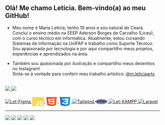 ## Olá! Me chamo Letícia. Bem-vindo(a) ao meu GitHub!

- Meu nome é Maria Letícia, tenho 19 anos e sou natural do Ceará. Concluí o ensino médio na EEEP Aderson Borges de Carvalho (Liceu), com o curso técnico em informática. Atualmente, estou cursando Sistemas de Informação na UniFAP e trabalho como Suporte Técnico. Sou apaixonada por tecnologia e por aqui compartilho meus projetos, experiências e aprendizados na área.

- Também sou apaixonada por ilustração e compartilho meus desenhos no Instagram!   
Sinta-se à vontade para conferir meu trabalho artístico: [@m.leticiaarts](https://instagram.com/m.leticiaarts)

<br>

<div>
<a href="https://github.com/leticialencar">
<img loading="lazy" height="180em" src="https://github-readme-stats.vercel.app/api/top-langs/?username=leticialencar&layout=compact&langs_count=7&theme=dracula"/>
<img loading="lazy" height="180em" src="https://github-readme-stats.vercel.app/api?username=leticialencar&show_icons=true&theme=dracula&include_all_commits=true&count_private=true"/>
</div>

<div style="display: inline_block"><br>
  <img align="center" alt="Let-Figma" height="30" width="40" src="https://cdn.jsdelivr.net/gh/devicons/devicon@latest/icons/figma/figma-original.svg">
  <img align="center" alt="Let-Js" height="30" width="40" src="https://raw.githubusercontent.com/devicons/devicon/master/icons/javascript/javascript-plain.svg">
  <img align="center" alt="Let-HTML" height="30" width="40" src="https://raw.githubusercontent.com/devicons/devicon/master/icons/html5/html5-original.svg">
  <img align="center" alt="Let-CSS" height="30" width="40" src="https://raw.githubusercontent.com/devicons/devicon/master/icons/css3/css3-original.svg">
  <img align="center" alt="Tailwind" title="Tailwind" height="30" width="40" src="https://cdn.jsdelivr.net/gh/devicons/devicon@latest/icons/tailwindcss/tailwindcss-original.svg">
  <img align="center" alt="Let-PHP" height="30" width="40" src="https://raw.githubusercontent.com/devicons/devicon/master/icons/php/php-original.svg">
  <img align="center" alt="Let-XAMPP" height="30" width="40" src="https://cdn.worldvectorlogo.com/logos/xampp.svg">
  <img align="center" alt="Laravel" title="Laravel" height="30" width="40" src="https://cdn.jsdelivr.net/gh/devicons/devicon@latest/icons/laravel/laravel-original.svg">
</div>

---

<div>
  <a href="https://www.linkedin.com/in/maria-leticia-b667a7312" target="_blank"><img src="https://img.shields.io/badge/-LinkedIn-%230077B5?style=for-the-badge&logo=linkedin&logoColor=white"></a>
  <a href="https://instagram.com/mleticiaz" target="_blank"><img src="https://img.shields.io/badge/-Instagram-%23E4405F?style=for-the-badge&logo=instagram&logoColor=white" target="_blank"></a>
  <a href="https://discord.com/users/letlotus" target="_blank"><img src="https://img.shields.io/badge/Discord-7289DA?style=for-the-badge&logo=discord&logoColor=white" target="_blank"></a>
  <a href = "mailto:maria.silvalencars@gmail.com"><img src="https://img.shields.io/badge/-Gmail-%234B1F8D?style=for-the-badge&logo=gmail&logoColor=white" target="_blank"></a>
  <a href="https://t.me/letlotus" target="_blank"><img src="https://img.shields.io/badge/-Telegram-%2300A6D6?style=for-the-badge&logo=telegram&logoColor=white" target="_blank"></a>
</div>
